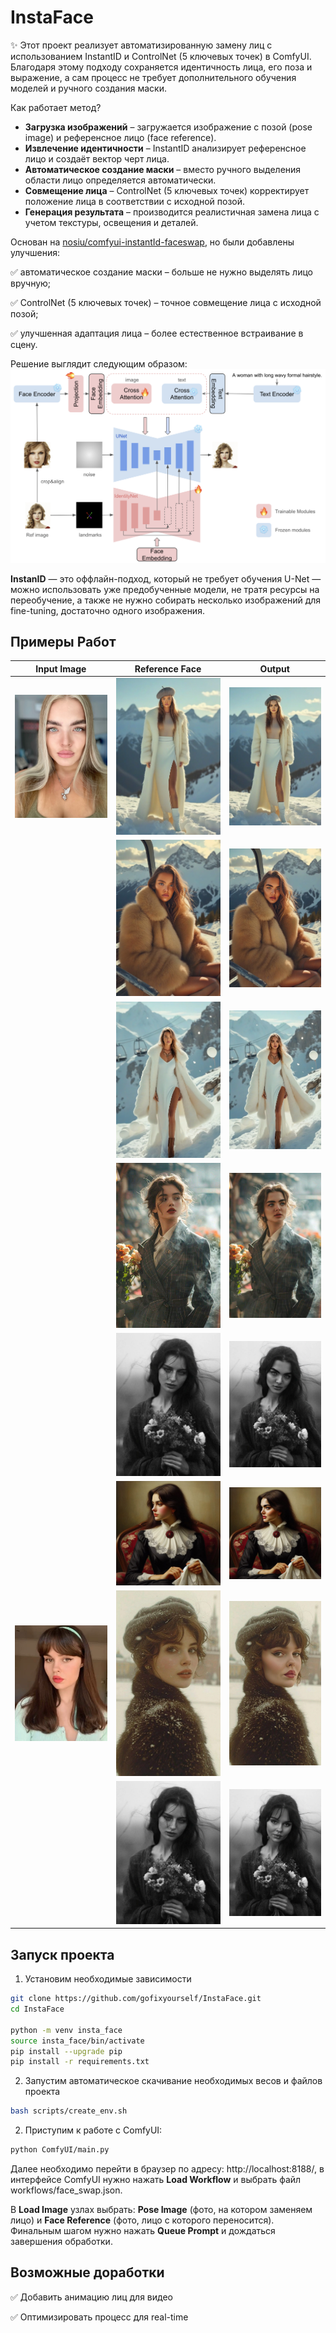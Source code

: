 # InstaFace
✨ Этот проект реализует автоматизированную замену лиц с использованием InstantID и ControlNet (5 ключевых точек) в ComfyUI.
Благодаря этому подходу сохраняется идентичность лица, его поза и выражение, а сам процесс не требует дополнительного обучения моделей и ручного создания маски.

Как работает метод?
* **Загрузка изображений** – загружается изображение с позой (pose image) и референсное лицо (face reference).
* **Извлечение идентичности** – InstantID анализирует референсное лицо и создаёт вектор черт лица.
* **Автоматическое создание маски** – вместо ручного выделения области лицо определяется автоматически.
* **Совмещение лица** – ControlNet (5 ключевых точек) корректирует положение лица в соответствии с исходной позой.
* **Генерация результата** – производится реалистичная замена лица с учетом текстуры, освещения и деталей.

Основан на [nosiu/comfyui-instantId-faceswap](https://github.com/nosiu/comfyui-instantId-faceswap), но были добавлены улучшения:

✅ автоматическое создание маски – больше не нужно выделять лицо вручную;

✅ ControlNet (5 ключевых точек) – точное совмещение лица с исходной позой;

✅ улучшенная адаптация лица – более естественное встраивание в сцену.

Решение выглядит следующим образом: 
![Pipeline](assets/pipeline.jpg) 


**InstanID** — это оффлайн-подход, который не требует обучения U-Net — можно использовать уже предобученные модели, не тратя ресурсы на переобучение, а также не нужно собирать несколько изображений для fine-tuning, достаточно одного изображения.

## Примеры Работ
| Input Image  | Reference Face | Output |
|-------------|--------------|--------|
| ![Before](assets/input_1.jpg) | ![Ref](assets/reference_1.jpg) | ![After](assets/output_1.png) |
|| ![Ref](assets/reference_2.jpg) | ![After](assets/output_2.png) |
|| ![Ref](assets/reference_3.jpg) | ![After](assets/output_3.png) |
|| ![Ref](assets/reference_4.jpg) | ![After](assets/output_4.png) |
|| ![Ref](assets/reference_5.jpg) | ![After](assets/output_5.png) |
|| ![Ref](assets/reference_6.jpg) | ![After](assets/output_6.png) |
|![Before](assets/input_2.jpg) | ![Ref](assets/reference_7.jpg) | ![After](assets/output_7_2.png) |
|| ![Ref](assets/reference_5.jpg) | ![After](assets/output_5_2.png) |

## Запуск проекта
1. Установим необходимые зависимости
```bash
git clone https://github.com/gofixyourself/InstaFace.git 
cd InstaFace

python -m venv insta_face
source insta_face/bin/activate
pip install --upgrade pip
pip install -r requirements.txt
```

2. Запустим автоматическое скачивание необходимых весов и файлов проекта
```bash
bash scripts/create_env.sh
```

2. Приступим к работе с ComfyUI:
```bash
python ComfyUI/main.py
```
Далее необходимо перейти в браузер по адресу: http://localhost:8188/,
в интерфейсе ComfyUI нужно нажать **Load Workflow** и выбрать файл workflows/face_swap.json. 

В **Load Image** узлах выбрать:
**Pose Image**  (фото, на котором заменяем лицо) и
**Face Reference** (фото, лицо с которого переносится). Финальным шагом нужно нажать **Queue Prompt** и дождаться завершения обработки.

## Возможные доработки
✅ Добавить анимацию лиц для видео

✅ Оптимизировать процесс для real-time
